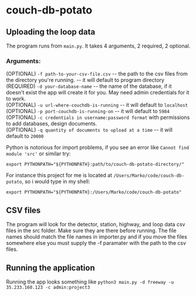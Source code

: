 # couch-db-potato

## Uploading the loop data

The program runs from `main.py`. It takes 4 arguments, 2 required, 2 optional.

### Arguments:

(OPTIONAL) `-f path-to-your-csv-file.csv` -- the path to the csv files from the directory you're running. -- it will default to program directory <br/>
(REQUIRED) `-d your-database-name` -- the name of the database, if it doesn't exist the app will create it for you. May need admin credentials for it to work. <br/>
(OPTIONAL) `-u url-where-couchdb-is-running` -- it will default to `localhost` <br/>
(OPTIONAL) `-p port-couchdb-is-running-on` -- it will default to `5984` <br/>
(OPTIONAL) `-c credentials in username:password format` with permissions to add databases, design documents. <br/>
(OPTIONAL) `-q quantity of documents to upload at a time` -- it will default to `20000`

Python is notorious for import problems, if you see an error like `Cannot find module 'src'` or similar try:
```
export PYTHONPATH="${PYTHONPATH}:path/to/couch-db-potato-directory/"
```

For instance this project for me is located at `/Users/Marko/code/couch-db-potato`, so i would type in my shell:

`export PYTHONPATH="${PYTHONPATH}:/Users/Marko/code/couch-db-potato"`

## CSV files
The program will look for the detector, station, highway, and loop data csv files in the src folder. Make sure they are there before running. The file names should match
the file names in importer.py and if you move the files somewhere else you must supply the -f paramater with the path to the csv files.

## Running the application

Running the app looks something like `python3 main.py -d freeway -u 35.233.160.123 -c admin:project3` 
